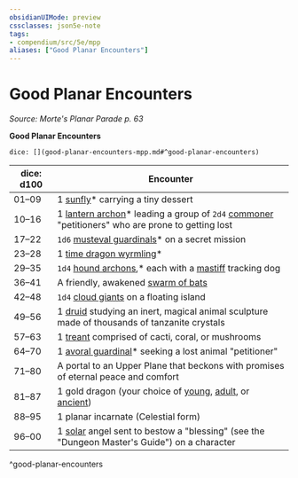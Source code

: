 ```yaml
---
obsidianUIMode: preview
cssclasses: json5e-note
tags:
- compendium/src/5e/mpp
aliases: ["Good Planar Encounters"]
---
```

# Good Planar Encounters
*Source: Morte's Planar Parade p. 63* 

**Good Planar Encounters**

`dice: [](good-planar-encounters-mpp.md#^good-planar-encounters)`

| dice: d100 | Encounter |
|------------|-----------|
| 01–09 | 1 [sunfly](5E2014官方资源/bestiary/celestial/sunfly-mpp.md)* carrying a tiny dessert |
| 10–16 | 1 [lantern archon](5E2014官方资源/bestiary/celestial/lantern-archon-mpp.md)* leading a group of `2d4` [commoner](5E2014官方资源/bestiary/humanoid/commoner.md) "petitioners" who are prone to getting lost |
| 17–22 | `1d6` [musteval guardinals](5E2014官方资源/bestiary/celestial/musteval-guardinal-mpp.md)* on a secret mission |
| 23–28 | 1 [time dragon wyrmling](5E2014官方资源/bestiary/dragon/time-dragon-wyrmling-mpp.md)* |
| 29–35 | `1d4` [hound archons](5E2014官方资源/bestiary/celestial/hound-archon-mpp.md),* each with a [mastiff](5E2014官方资源/bestiary/beast/mastiff.md) tracking dog |
| 36–41 | A friendly, awakened [swarm of bats](5E2014官方资源/bestiary/beast/swarm-of-bats.md) |
| 42–48 | `1d4` [cloud giants](5E2014官方资源/bestiary/giant/cloud-giant.md) on a floating island |
| 49–56 | 1 [druid](5E2014官方资源/bestiary/humanoid/druid.md) studying an inert, magical animal sculpture made of thousands of tanzanite crystals |
| 57–63 | 1 [treant](5E2014官方资源/bestiary/plant/treant.md) comprised of cacti, coral, or mushrooms |
| 64–70 | 1 [avoral guardinal](5E2014官方资源/bestiary/celestial/avoral-guardinal-mpp.md)* seeking a lost animal "petitioner" |
| 71–80 | A portal to an Upper Plane that beckons with promises of eternal peace and comfort |
| 81–87 | 1 gold dragon (your choice of [young](5E2014官方资源/bestiary/dragon/young-gold-dragon.md), [adult](5E2014官方资源/bestiary/dragon/adult-gold-dragon.md), or [ancient](5E2014官方资源/bestiary/dragon/ancient-gold-dragon.md)) |
| 88–95 | 1 planar incarnate (Celestial form) |
| 96–00 | 1 [solar](5E2014官方资源/bestiary/celestial/solar.md) angel sent to bestow a "blessing" (see the "Dungeon Master's Guide") on a character |
^good-planar-encounters